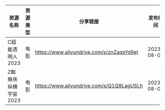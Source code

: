 | 资源名称         | 资源类型 | 分享链接                                      | 发布时间       |
| ------------ | ---- | ----------------------------------------- | ---------- |
| C超能透明人2023   | 电影   | https://www.aliyundrive.com/s/znZaqsYd9et | 2023-08-08 |
| Z蜘蛛侠纵横宇宙2023 | 电影   | https://www.aliyundrive.com/s/Q1Q9LagUSLh | 2023-08-08 |

